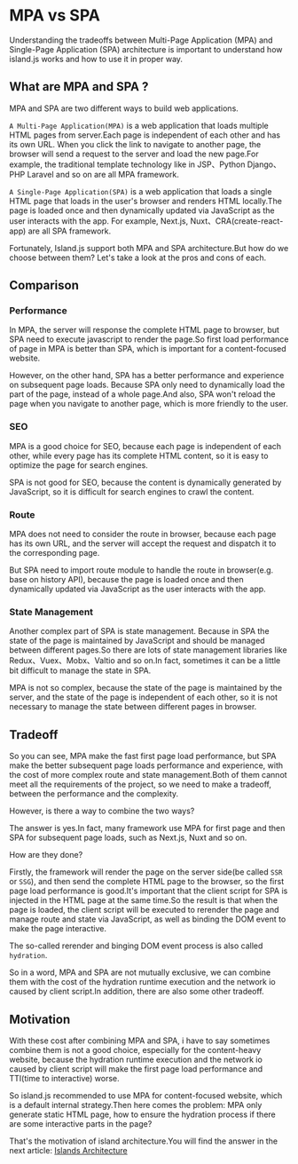 # MPA vs SPA

Understanding the tradeoffs between Multi-Page Application (MPA) and Single-Page Application (SPA) architecture is important to understand how island.js works and how to use it in proper way.

## What are MPA and SPA ?

MPA and SPA are two different ways to build web applications.

`A Multi-Page Application(MPA)` is a web application that loads multiple HTML pages from server.Each page is independent of each other and has its own URL. When you click the link to navigate to another page, the browser will send a request to the server and load the new page.For example, the traditional template technology like in JSP、Python Django、PHP Laravel and so on are all MPA framework.

`A Single-Page Application(SPA)` is a web application that loads a single HTML page that loads in the user's browser and renders HTML locally.The page is loaded once and then dynamically updated via JavaScript as the user interacts with the app. For example, Next.js, Nuxt、CRA(create-react-app) are all SPA framework.

Fortunately, Island.js support both MPA and SPA architecture.But how do we choose between them? Let's take a look at the pros and cons of each.

## Comparison

### Performance

In MPA, the server will response the complete HTML page to browser, but SPA need to execute javascript to render the page.So first load performance of page in MPA is better than SPA, which is important for a content-focused website.

However, on the other hand, SPA has a better performance and experience on subsequent page loads. Because SPA only need to dynamically load the part of the page, instead of a whole page.And also, SPA won't reload the page when you navigate to another page, which is more friendly to the user.

### SEO

MPA is a good choice for SEO, because each page is independent of each other, while every page has its complete HTML content, so it is easy to optimize the page for search engines.

SPA is not good for SEO, because the content is dynamically generated by JavaScript, so it is difficult for search engines to crawl the content.

### Route

MPA does not need to consider the route in browser, because each page has its own URL, and the server will accept the request and dispatch it to the corresponding page.

But SPA need to import route module to handle the route in browser(e.g. base on history API), because the page is loaded once and then dynamically updated via JavaScript as the user interacts with the app.

### State Management

Another complex part of SPA is state management. Because in SPA the state of the page is maintained by JavaScript and should be managed between different pages.So there are lots of state management libraries like Redux、Vuex、Mobx、Valtio and so on.In fact, sometimes it can be a little bit difficult to manage the state in SPA.

MPA is not so complex, because the state of the page is maintained by the server, and the state of the page is independent of each other, so it is not necessary to manage the state between different pages in browser.

## Tradeoff

So you can see, MPA make the fast first page load performance, but SPA make the better subsequent page loads performance and experience, with the cost of more complex route and state management.Both of them cannot meet all the requirements of the project, so we need to make a tradeoff, between the performance and the complexity.

However, is there a way to combine the two ways?

The answer is yes.In fact, many framework use MPA for first page and then SPA for subsequent page loads, such as Next.js, Nuxt and so on.

How are they done?

Firstly, the framework will render the page on the server side(be called `SSR` or `SSG`), and then send the complete HTML page to the browser, so the first page load performance is good.It's important that the client script for SPA is injected in the HTML page at the same time.So the result is that when the page is loaded, the client script will be executed to rerender the page and manage route and state via JavaScript, as well as binding the DOM event to make the page interactive.

The so-called rerender and binging DOM event process is also called `hydration`.

So in a word, MPA and SPA are not mutually exclusive, we can combine them with the cost of the hydration runtime execution and the network io caused by client script.In addition, there are also some other tradeoff.

## Motivation

With these cost after combining MPA and SPA, i have to say sometimes combine them is not a good choice, especially for the content-heavy website, because the hydration runtime execution and the network io caused by client script will make the first page load performance and TTI(time to interactive) worse.

So island.js recommended to use MPA for content-focused website, which is a default internal strategy.Then here comes the problem: MPA only generate static HTML page, how to ensure the hydration process if there are some interactive parts in the page?

That's the motivation of island architecture.You will find the answer in the next article: [Islands Architecture](./islands-arch)

